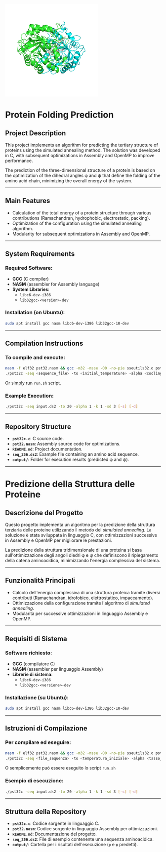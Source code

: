 ![Protein structure](https://github.com/giumatt/Simulated-Annealing-for-Protein-Folding-Prediction/blob/main/protein_structure.gif)

# **Protein Folding Prediction**

## **Project Description**
This project implements an algorithm for predicting the tertiary structure of proteins using the simulated annealing method.
The solution was developed in C, with subsequent optimizations in Assembly and OpenMP to improve performance.

The prediction of the three-dimensional structure of a protein is based on the optimization of the dihedral angles φ and ψ that define the folding
of the amino acid chain, minimizing the overall energy of the system.

---

## **Main Features**
- Calculation of the total energy of a protein structure through various contributions (Ramachandran, hydrophobic, electrostatic, packing).
- Optimization of the configuration using the simulated annealing algorithm.
- Modularity for subsequent optimizations in Assembly and OpenMP.

---

## **System Requirements**
### Required Software:
- **GCC** (C compiler)
- **NASM** (assembler for Assembly language)
- **System Libraries**:
  - `libc6-dev-i386`
  - `lib32gcc-<version>-dev`

### Installation (on Ubuntu):
```bash
sudo apt install gcc nasm libc6-dev-i386 lib32gcc-10-dev
```

---

## **Compilation Instructions**
### To compile and execute:
```bash
nasm -f elf32 pst32.nasm && gcc -m32 -msse -O0 -no-pie sseutils32.o pst32.o pst32c.c -o pst32c -lm
./pst32c -seq <sequence_file> -to <initial_temperature> -alpha <cooling_rate> -k <constant> -sd <seed>
```

Or simply run `run.sh` script.

### Example Execution:
```bash
./pst32c -seq input.ds2 -to 20 -alpha 1 -k 1 -sd 3 [-s] [-d]
```

---

## **Repository Structure**
- **`pst32c.c`**: C source code.
- **`pst32.nasm`**: Assembly source code for optimizations.
- **`README.md`**: Project documentation.
- **`seq_256.ds2`**: Example file containing an amino acid sequence.
- **`output/`**: Folder for execution results (predicted φ and ψ).

---

# **Predizione della Struttura delle Proteine**

## **Descrizione del Progetto**
Questo progetto implementa un algoritmo per la predizione della struttura terziaria delle proteine utilizzando il metodo del *simulated annealing*.
La soluzione è stata sviluppata in linguaggio C, con ottimizzazioni successive in Assembly e OpenMP per migliorare le prestazioni.

La predizione della struttura tridimensionale di una proteina si basa sull'ottimizzazione degli angoli diedri φ e ψ che definiscono il ripiegamento della catena
aminoacidica, minimizzando l'energia complessiva del sistema.

---

## **Funzionalità Principali**
- Calcolo dell'energia complessiva di una struttura proteica tramite diversi contributi (Ramachandran, idrofobico, elettrostatico, impaccamento).
- Ottimizzazione della configurazione tramite l'algoritmo di *simulated annealing*.
- Modularità per successive ottimizzazioni in linguaggio Assembly e OpenMP.

---

## **Requisiti di Sistema**
### Software richiesto:
- **GCC** (compilatore C)
- **NASM** (assembler per linguaggio Assembly)
- **Librerie di sistema**:
  - `libc6-dev-i386`
  - `lib32gcc-<versione>-dev`

### Installazione (su Ubuntu):
```bash
sudo apt install gcc nasm libc6-dev-i386 lib32gcc-10-dev
```

---

## **Istruzioni di Compilazione**
### Per compilare ed eseguire:
```bash
nasm -f elf32 pst32.nasm && gcc -m32 -msse -O0 -no-pie sseutils32.o pst32.o pst32c.c -o pst32c -lm
./pst32c -seq <file_sequenza> -to <temperatura_iniziale> -alpha <tasso_raffreddamento> -k <costante> -sd <seed>
```

O semplicemente può essere eseguito lo script `run.sh`
### Esempio di esecuzione:
```bash
./pst32c -seq input.ds2 -to 20 -alpha 1 -k 1 -sd 3 [-s] [-d]
```

---

## **Struttura della Repository**
- **`pst32c.c`**: Codice sorgente in linguaggio C.
- **`pst32.nasm`**: Codice sorgente in linguaggio Assembly per ottimizzazioni.
- **`README.md`**: Documentazione del progetto.
- **`seq_256.ds2`**: File di esempio contenente una sequenza aminoacidica.
- **`output/`**: Cartella per i risultati dell'esecuzione (`φ` e `ψ` predetti).
